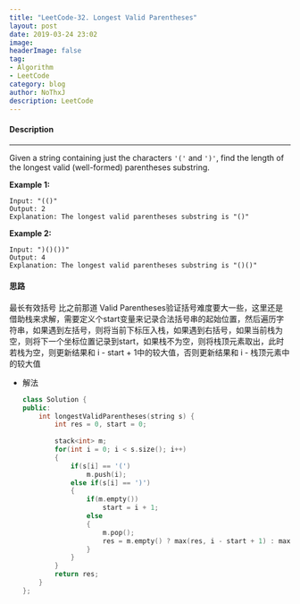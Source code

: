 ```yaml
---
title: "LeetCode-32. Longest Valid Parentheses"
layout: post
date: 2019-03-24 23:02
image: 
headerImage: false
tag:
- Algorithm
- LeetCode
category: blog
author: NoThxJ
description: LeetCode
---
```


#### Description

------

Given a string containing just the characters `'('` and `')'`, find the length of the longest valid (well-formed) parentheses substring.

**Example 1:**

```
Input: "(()"
Output: 2
Explanation: The longest valid parentheses substring is "()"
```

**Example 2:**

```
Input: ")()())"
Output: 4
Explanation: The longest valid parentheses substring is "()()"
```

#### 思路

最长有效括号 比之前那道 Valid Parentheses验证括号难度要大一些，这里还是借助栈来求解，需要定义个start变量来记录合法括号串的起始位置，然后遍历字符串，如果遇到左括号，则将当前下标压入栈，如果遇到右括号，如果当前栈为空，则将下一个坐标位置记录到start，如果栈不为空，则将栈顶元素取出，此时若栈为空，则更新结果和 i - start + 1中的较大值，否则更新结果和 i - 栈顶元素中的较大值

- 解法

  ```c++
  class Solution {
  public:
      int longestValidParentheses(string s) {
          int res = 0, start = 0;
          
          stack<int> m;
          for(int i = 0; i < s.size(); i++)
          {
              if(s[i] == '(')
                  m.push(i);
              else if(s[i] == ')')
              {
                  if(m.empty())
                      start = i + 1;
                  else
                  {
                      m.pop();
                      res = m.empty() ? max(res, i - start + 1) : max(res, i - m.top());
                  }
              }
          }
          return res;
      }
  };
  ```

